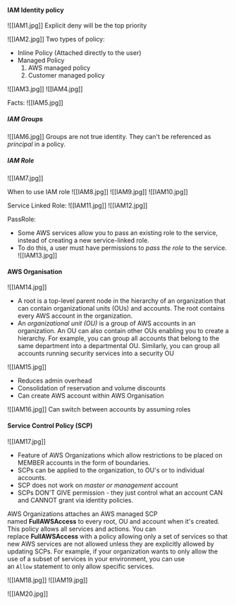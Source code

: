 #### IAM Identity policy
![[IAM1.jpg]]
Explicit deny will be the top priority

![[IAM2.jpg]]
Two types of policy:
* Inline Policy (Attached directly to the user)
* Managed Policy
   1. AWS managed policy
   2. Customer managed policy

![[IAM3.jpg]]
![[IAM4.jpg]]

Facts:
![[IAM5.jpg]]

##### IAM Groups
![[IAM6.jpg]]
Groups are not true identity. They can't be referenced as *principal* in a policy.


##### IAM Role
![[IAM7.jpg]]

When to use IAM role
![[IAM8.jpg]]
![[IAM9.jpg]]
![[IAM10.jpg]]

Service Linked Role:
![[IAM11.jpg]]
![[IAM12.jpg]]

PassRole:
* Some AWS services allow you to pass an existing role to the service, instead of creating a new service-linked role.
* To do this, a user must have permissions to _pass the role_ to the service.
![[IAM13.jpg]]


#### AWS Organisation
![[IAM14.jpg]]
* A root is a top-level parent node in the hierarchy of an organization that can contain organizational units (OUs) and accounts. The root contains every AWS account in the organization.
* An _organizational unit (OU)_ is a group of AWS accounts in an organization. An OU can also contain other OUs enabling you to create a hierarchy. For example, you can group all accounts that belong to the same department into a departmental OU. Similarly, you can group all accounts running security services into a security OU

![[IAM15.jpg]]

* Reduces admin overhead
* Consolidation of reservation and volume discounts
* Can create AWS account within AWS Organisation

![[IAM16.jpg]]
Can switch between accounts by assuming roles

#### Service Control Policy (SCP)
![[IAM17.jpg]]

* Feature of AWS Organizations which allow restrictions to be placed on MEMBER accounts in the form of boundaries.
* SCPs can be applied to the organization, to OU's or to individual accounts.
* SCP does not work on *master or management* account
* SCPs DON'T GIVE permission - they just control what an account CAN and CANNOT grant via identity policies.

AWS Organizations attaches an AWS managed SCP named **FullAWSAccess** to every root, OU and account when it's created. This policy allows all services and actions. You can replace **FullAWSAccess** with a policy allowing only a set of services so that new AWS services are not allowed unless they are explicitly allowed by updating SCPs. For example, if your organization wants to only allow the use of a subset of services in your environment, you can use an `Allow` statement to only allow specific services.

![[IAM18.jpg]]
![[IAM19.jpg]]

![[IAM20.jpg]]
